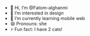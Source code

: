 - 👋 Hi, I’m @Fatom-alghanmi
- 👀 I’m interested in design
- 🌱 I’m currently learning mobile web
- 😄 Pronouns: she
- ⚡ Fun fact: I have 2 cats!

<!---
Fatom-alghanmi/Fatom-alghanmi is a ✨ special ✨ repository because its `README.md` (this file) appears on your GitHub profile.
You can click the Preview link to take a look at your changes.
--->
